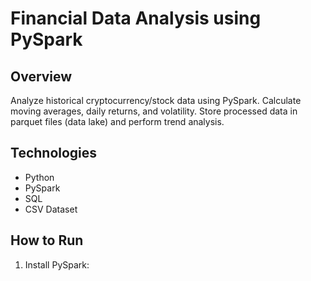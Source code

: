 # Financial Data Analysis using PySpark

## Overview
Analyze historical cryptocurrency/stock data using PySpark. Calculate moving averages, daily returns, and volatility. Store processed data in parquet files (data lake) and perform trend analysis.

## Technologies
- Python
- PySpark
- SQL
- CSV Dataset

## How to Run
1. Install PySpark:
